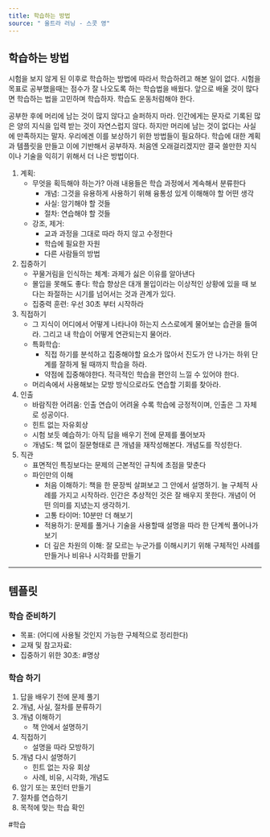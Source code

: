 ```yaml
---
title: 학습하는 방법
source: " 울트라 러닝 - 스콧 영"
---
```

## 학습하는 방법

시험을 보지 않게 된 이후로 학습하는 방법에 따라서 학습하려고 해본 일이 없다. 시험을 목표로 공부했을때는 점수가 잘 나오도록 하는 학습법을 배웠다. 앞으로 배울 것이 많다면 학습하는 법을 고민하며 학습하자. 학습도 운동처럼해야 한다.

공부한 후에 머리에 남는 것이 많지 않다고 슬퍼하지 마라. 인간에게는 문자로 기록된 많은 양의 지식을 입력 받는 것이 자연스럽지 않다. 하지만 머리에 남는 것이 없다는 사실에 만족하지는 말자. 우리에겐 이를 보상하기 위한 방법들이 필요하다. 학습에 대한 계획과 템플릿을 만들고 이에 기반해서 공부하자. 처음엔 오래걸리겠지만 결국 쓸만한 지식이나 기술을 익히기 위해서 더 나은 방법이다.  

1. 계획: 
	- 무엇을 획득해야 하는가?	아래 내용들은 학습 과정에서 계속해서 분류한다
		- 개념: 그것을 유용하게 사용하기 위해 융통성 있게 이해해야 할 어떤 생각 
		- 사실: 암기해야 할 것들
		- 절차:  연습해야 할 것들
	- 강조, 제거: 
		- 교과 과정을 그대로 따라 하지 않고 수정한다
		- 학습에 필요한 자원
		- 다른 사람들의 방법 
2. 집중하기
	- 꾸물거림을 인식하는 체계: 과제가 싫은 이유를 알아낸다
	- 몰입을 못해도 좋다: 학습 향상은 대개 몰입이라는 이상적인 상황에 있을 때 보다는 좌절하는 시기를 넘어서는 것과 관계가 있다. 
	- 집중력 훈련: 우선 30초 부터 시작하라
3. 직접하기
	- 그 지식이 어디에서 어떻게 나타나야 하는지 스스로에게 물어보는 습관을 들여라. 그리고 내 학습이 어떻게 연관되는지 물어라. 
	- 특화학습: 
		- 직접 하기를 분석하고 집중해야할 요소가 많아서 진도가 안 나가는 하위 단계를 잘하게 될 때까지 학습을 하라. 
		- 약점에 집중해야한다. 적극적인 학습을 편안히 느낄 수 있어야 한다. 
	- 머리속에서 사용해보는 모방 방식으로라도 연습할 기회를 찾아라. 
4. 인출
	- 바람직한 어려움: 인출 연습이 어려울 수록 학습에 긍정적이며, 인출은 그 자체로 성공이다. 
	- 힌트 없는 자유회상
	- 시험 보듯 예습하기: 아직 답을 배우기 전에 문제를 풀어보자
	- 개념도: 책 없이 질문형태로 큰 개념을 재작성해본다. 개념도를 작성한다.
5. 직관
	- 표면적인 특징보다는 문제의 근본적인 규칙에 초점을 맞춘다
	- 파인만의 이해
		- 처음 이해하기: 책을 한 문장씩 살펴보고 그 안에서 설명하기. 늘 구체적 사례를 가지고 시작하라. 인간은 추상적인 것은 잘 배우지 못한다. 개념이 어떤 의미를 지녔는지 생각하기.
		- 고통 타이머: 10분만 더 해보기
		- 적용하기: 문제를 풀거나 기술을 사용할때 설명을 따라 한 단계씩 풀어나가보기
		- 더 깊은 차원의 이해: 잘 모르는 누군가를 이해시키기 위해 구체적인 사례를 만들거나 비유나 시각화를 만들기

---

## 템플릿
### 학습 준비하기
- 목표: (어디에 사용될 것인지 가능한 구체적으로 정리한다)
- 교재 및 참고자료: 
- 집중하기 위한 30초: #명상 

### 학습 하기
1. 답을 배우기 전에 문제 풀기
2. 개념, 사실, 절차를 분류하기
3. 개념 이해하기
	- 책 안에서 설명하기
4. 직접하기
	- 설명을 따라 모방하기
5. 개념 다시 설명하기
	- 힌트 없는 자유 회상
	- 사례, 비유, 시각화, 개념도
6. 암기 또는 포인터 만들기
7. 절차를 연습하기
8. 목적에 맞는 학습 확인

#학습 

